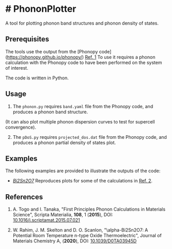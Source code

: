 # # PhononPlotter

A tool for plotting phonon band structures and phonon density of states.

Prerequisites
-------------

The tools use the output from the [Phonopy code] (https://phonopy.github.io/phonopy/) [Ref. 1](#Ref1)
To use it requires a phonon calculation with the Phonopy code to have been performed on the system of interest.

The code is written in Python.

Usage
-----

1. The `phonon.py` requires `band.yaml` file from the Phonopy code, and produces a phonon band structure.

(It can also plot multiple phonon dispersion curves to test for supercell convergence).

2. The `pDoS.py` requires `projected_dos.dat` file from the Phonopy code, and produces a phonon partial density of states plot.


Examples
--------

The following examples are provided to illustrate the outputs of the code:

* [*Bi2Sn2O7*](./Example_plots) Reproduces plots for some of the calculations in [Ref. 2](#Ref2).


References
----------
1. <a name="Ref1"></a> A. Togo and I. Tanaka, "First Principles Phonon Calculations in Materials Science", Scripta Materialia, **108**, 1 (**2015**), DOI: [10.1016/j.scriptamat.2015.07.021](https://doi.org/10.1016/j.scriptamat.2015.07.021)

2. <a name="Ref2"></a>W. Rahim, J. M. Skelton and D. O. Scanlon, "\alpha-Bi2Sn2O7: A Potential Room Temperature n-type Oxide Thermoelectric", Journal of Materials Chemistry A, (**2020**), DOI: [10.1039/D0TA03945D](https://doi.org/10.1039/D0TA03945D)
